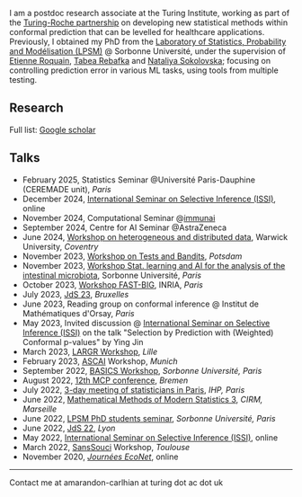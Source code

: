 I am a postdoc research associate at the Turing Institute, working as part of the [Turing-Roche partnership](https://www.turing.ac.uk/research/research-projects/alan-turing-institute-roche-strategic-partnership) on developing new statistical methods within conformal prediction that can be levelled for healthcare applications.
Previously, I obtained my PhD from the [Laboratory of Statistics, Probability and Modélisation (LPSM)](https://www.lpsm.paris/index) @ Sorbonne Université, under the supervision of [Etienne Roquain](https://etienneroquain-81.webself.net/), [Tabea Rebafka](https://www.lpsm.paris/pageperso/rebafka/) and [Nataliya Sokolovska](https://sites.google.com/view/nsokolovska/home); focusing on controlling prediction error in various ML tasks, using tools from multiple testing. 

## Research
Full list: [Google scholar](https://scholar.google.com/citations?user=b8k7QnkAAAAJ&hl=en)

## Talks
- February 2025, Statistics Seminar @Université Paris-Dauphine (CEREMADE unit), *Paris*
- December 2024, [International Seminar on Selective Inference (ISSI)](https://www.selectiveinferenceseminar.com/), online
- November 2024, Computational Seminar @[immunai](https://www.immunai.com/)
- September 2024, Centre for AI Seminar @AstraZeneca
- June 2024, [Workshop on heterogeneous and distributed data](https://warwick.ac.uk/fac/sci/statistics/news/heterogeneous_distributed_data/), Warwick University, *Coventry* 
- November 2023, [Workshop on Tests and Bandits](https://www.cvernade.com/workshop-tests-and-bandits-in-potsdam-2023), *Potsdam*
- November 2023, [Workshop Stat. learning and AI for the analysis of the intestinal microbiota](https://scai.sorbonne-universite.fr/public/events/view/6f5f4ec3d1e3ae491194/1), Sorbonne Université, *Paris*
- October 2023, [Workshop FAST-BIG](https://project.inria.fr/fastbig/stats-workshop-october-19th-2023/), INRIA, *Paris*
- July 2023, [JdS 23](https://jds2023.sciencesconf.org/), *Bruxelles* 
- June 2023, Reading group on conformal inference @ Institut de Mathématiques d'Orsay, *Paris* 
- May 2023, Invited discussion @  [International Seminar on Selective Inference (ISSI)](https://www.selectiveinferenceseminar.com/) on the talk "Selection by Prediction with (Weighted) Conformal p-values" by Ying Jin 
- March 2023, [LARGR Workshop](https://statlearngraph23.sciencesconf.org/), *Lille* 
- February 2023, [ASCAI](https://sites.google.com/view/prci-ascai/accueil) Workshop, *Munich*
- September 2022, [BASICS Workshop](https://sites.google.com/view/basics-workshop/about), *Sorbonne Université, Paris*
- August 2022, [12th MCP conference](https://www.mcp-conference.org/), *Bremen*
- July 2022, [3-day meeting of statisticians in Paris](https://sandal.uni.lu/international-statistics-days/), *IHP, Paris*
- June 2022, [Mathematical Methods of Modern Statistics 3](https://conferences.cirm-math.fr/2554.html), *CIRM, Marseille*
- June 2022, [LPSM PhD students seminar](https://www.lpsm.paris/seminaires/gtt/index), *Sorbonne Université, Paris*
- June 2022, [JdS 22](https://jds22.sciencesconf.org/), *Lyon*
- May 2022, [International Seminar on Selective Inference (ISSI)](https://www.selectiveinferenceseminar.com/), online
- March 2022, [SansSouci](https://www.math.univ-toulouse.fr/~pneuvial/sanssouci.html) Workshop, *Toulouse*
- November 2020, [*Journées EcoNet*](https://cmatias.perso.math.cnrs.fr/ANR_EcoNet.html), online

---
Contact me at amarandon-carlhian at turing dot ac dot uk
